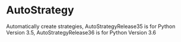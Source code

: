 # AutoStrategy
Automatically create strategies,
AutoStrategyRelease35 is for Python Version 3.5,
AutoStrategyRelease36 is for Python Version 3.6
